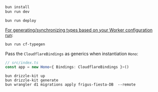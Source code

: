 ```txt
bun install
bun run dev
```

```txt
bun run deploy
```

[For generating/synchronizing types based on your Worker configuration run](https://developers.cloudflare.com/workers/wrangler/commands/#types):

```txt
bun run cf-typegen
```

Pass the `CloudflareBindings` as generics when instantiation `Hono`:

```ts
// src/index.ts
const app = new Hono<{ Bindings: CloudflareBindings }>()
```

```
bun drizzle-kit up  
bun drizzle-kit generate
bun wrangler d1 migrations apply frigus-fiesta-DB  --remote
```